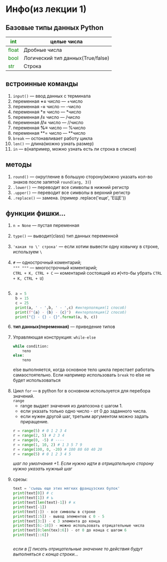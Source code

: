 # Инфо(из лекции 1)

## Базовые типы данных **Python**

|<span style="color: green">int</span>|целые числа|
|-|-|
<span style="color: green">float</span>| Дробные числа|
<span style="color: green">bool</span>| Логический тип данных(True/false)|
<span style="color: green">str</span>| Строка|

## встроинные команды

1. `input()` — ввод данных с терминала
2. переменная **+=** число — +число
3. переменная **-=** число — -число
4. переменная ***=** число — *число
5. переменная **/=** число — /число
6. переменная **//=** число — //число
7. переменная **%=** число — %число
8. переменная **= число — **число 
9. `break` — остонавливает работу цикла   
10. `len()` — длина(можно узнать размер) 
11. `in` — в(например, можно узнать есть ли строка в списке)


## методы
1. `round()` — округление в большую сторону(можно указать кол-во знаков после запятой `round(arg, 3)`)
2. `.lower()` — переводит все символы в нижний регистр
3. `.upper()` — переводит все символы в верхний регистр
4. `.replace()` — замена. (пример .replace('еще', 'ЕЩЕ'))




## функции фишки...

1. `n = None` — пустая переменная<br><br>
2. `type()` — выводит(class) тип данных переменной <br><br>
3. `'какая то \' строка'` —  если хотим вывести одну ковычку в строке, используем `\`<br><br>
4. `#` — однострочный коментарий;<br>
`""" """` — многострочный коментарий;<br> 
`CTRL + K, CTRL + C` — коментарий состоящий из `#`(что-бы убрать `CTRL + K, CTRL + U`)<br><br>
5. 
   ```python
    a = 5
    b = 15
    c = 25
    print(a, ' - ',b, ' - ',c) #интерполяция(1 способ)
    print(f"{a} - {b} - {c}")  #интерполяция(2 способ)
    print("{} - {} - {}".format(a, b, c)) 
    ``` 
6. **тип данных(переменная)** — приведение типов <br><br>
7. Управляющая конструкция: `while-else`
    ```python
    while condition:
        тело
    else:
        тело    
    ```
    else выполняется, когда основное тело цикла перестает работать самаостоятельно.
    Если например использовать `break` то else не будет использоваться <br><br>
8. Цикл `for` — в python for в основном используется для перебора значений. <br>
    `range`
    * range выдает значения из диапозона с шагом 1.
    * если указать только одно число - от 0 до заданного числа.
    * если нужен другой шаг, третьим аргументом можно задать приращение. 
    ```python
    r = range(5) # 0 1 2 3 4  
    r = range(2, 5) # 2 3 4 
    r = range(0, -5) # ----
    r = range(1, 10, 2) # 1 3 5 7 9
    r = range(100, 0, -20) # 100 80 60 40 20
    r = range(5) # 0 1 2 3 4 5     
    ``````
    *шаг по умолчания +1. Если нужно идти в отрицательную сторону нужно указать нужный шаг* <br><br>
9. срезы:
    ```python
    text = 'съешь еще этих мягких французских булок'
    print(text[0]) # с
    print(text[1]) # ъ
    print(text[len(text)-1]) # к
    print(text[-1]) 
    print(text[:]) - все символы в строке
    print(text[:5]) - вывод элементов с 0 - 5
    print(text[3:]) - с 3 элемента до конца
    print(text[6:-18]) - можно использовать отрицательные числа
    print(text[0:len(tex):6]) - от 0 до конца с шагом 6
    print(text[::6])
    


    ``````
    *если в [] писать отрицательные значение то действия будут выполняться с конца строки...*




 



    
    
    

